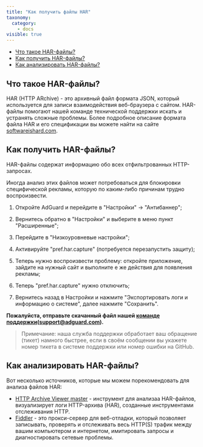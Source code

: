 ```yaml
---
title: "Как получить файлы HAR"
taxonomy:
  category:
    - docs
visible: true
---
```


- [Что такое HAR-файлы?](#whatare)
- [Как получить HAR-файлы?](#howtoget)
- [Как анализировать HAR-файлы?](#howtoanalyze)

<a id="whatare"></a>

## Что такое HAR-файлы?

HAR (HTTP ARchive) - это архивный файл формата JSON, который используется для записи взаимодействия веб-браузера с сайтом. HAR-файлы помогают нашей команде технической поддержки искать и устранять сложные проблемы. Более подробное описание формата файла HAR и его спецификации вы можете найти на сайте [softwareishard.com](http://www.softwareishard.com/blog/har-12-spec/).

<a id="howtoget"></a>

## Как получить HAR-файлы?

HAR-файлы содержат информацию обо всех отфильтрованных HTTP-запросах.

Иногда анализ этих файлов может потребоваться для блокировки специфической рекламы, которую по каким-либо причинам трудно воспроизвести.

1. Откройте AdGuard и перейдите в "Настройки" -> "Антибаннер";

2. Вернитесь обратно в "Настройки" и выберите в меню пункт "Расширенные";

3. Перейдите в "Низкоуровневые настройки";

4. Активируйте "pref.har.capture" (потребуется перезапустить защиту);

5. Теперь нужно воспроизвести проблему: откройте приложение, зайдите на нужный сайт и выполните е же действия для появления рекламы;

6. Теперь "pref.har.capture" нужно отключить;

7. Вернитесь назад в Настройки и нажмите "Экспортировать логи и информацию о системе", далее нажмите "Сохранить".

**Пожалуйста, отправьте скачанный файл нашей [команде поддержки](support@adguard.com)(support@adguard.com).**

> Примечание: наша служба поддержки обработает ваш обращение (тикет) намного быстрее, если в своём сообщении вы укажете номер тикета в системе поддержки или номер ошибки на GitHub.

<a id="howtoanalyze"></a>

## Как анализировать HAR-файлы?

Вот несколько источников, которые мы можем порекомендовать для анализа файлов HAR:

- [HTTP Archive Viewer master](http://gitgrimbo.github.io/harviewer/master/) - инструмент для анализаа HAR-файлов, визуализирует логи HTTP-архива (HAR), созданные инструментами отслеживания HTTP.
- [Fiddler](https://www.telerik.com/fiddler) - это прокси-сервер для веб-отладки, который позволяет записывать, проверять и отслеживать весь HTTP(S) трафик между вашим компьютером и интернетом, имитировать запросы и диагностировать сетевые проблемы.
